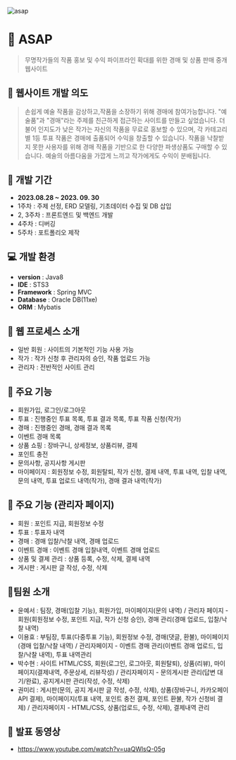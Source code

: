 ![asap](https://github.com/mirikwon427/ASAP/assets/149026894/33ca8b05-6f9a-4c02-b92e-d00848553eb2)

# 📌 ASAP 
> 무명작가들의 작품 홍보 및 수익 파이프라인 확대를 위한 경매 및 상품 판매 중개 웹사이트

## 📌 웹사이트 개발 의도
> 손쉽게 예술 작품을 감상하고,작품을 소장하기 위해 경매에 참여가능합니다. "예술품"과 "경매"라는 주제를 친근하게 접근하는 사이트를 만들고 싶었습니다. 더불어 인지도가 낮은 작가는 자신의 작품을 무료로 홍보할 수 있으며, 각 카테고리 별 1등 투표 작품은 경매에 출품되어 수익을 창출할 수 있습니다. 작품을 낙찰받지 못한 사용자를 위해 경매 작품을 기반으로 한 다양한 파생상품도 구매할 수 있습니다. 예술의 아름다움을 가깝게 느끼고 작가에게도 수익이 분배됩니다.

## 📆 개발 기간
- **2023.08.28 ~ 2023. 09. 30**
- 1주차 : 주제 선정, ERD 모델링, 기초데이터 수집 및 DB 삽입
- 2, 3주차 : 프론트엔드 및 백엔드 개발
- 4주차 : 디버깅
- 5주차 : 포트폴리오 제작

## 💻 개발 환경
- **version** : Java8
- **IDE** : STS3
- **Framework** : Spring MVC
- **Database** : Oracle DB(11xe)
- **ORM** : Mybatis

## 💁 웹 프로세스 소개
- 일반 회원 : 사이트의 기본적인 기능 사용 가능
- 작가 : 작가 신청 후 관리자의 승인, 작품 업로드 가능
- 관리자 : 전반적인 사이트 관리

## 📖 주요 기능
- 회원가입, 로그인/로그아웃
- 투표 : 진행중인 투표 목록, 투표 결과 목록, 투표 작품 신청(작가)
- 경매 : 진행중인 경매, 경매 결과 목록
- 이벤트 경매 목록
- 상품 쇼핑 : 장바구니, 상세정보, 상품리뷰, 결제
- 포인트 충전
- 문의사항, 공지사항 게시판
- 마이페이지 : 회원정보 수정, 회원탈퇴, 작가 신청, 결제 내역, 투표 내역, 입찰 내역, 문의 내역, 투표 업로드 내역(작가), 경매 결과 내역(작가)

## 📖 주요 기능 (관리자 페이지)
- 회원 : 포인트 지급, 회원정보 수정
- 투표 : 투표자 내역
- 경매 : 경매 입찰/낙찰 내역, 경매 업로드
- 이벤트 경매 : 이벤트 경매 입찰내역, 이벤트 경매 업로드
- 상품 및 결제 관리 : 상품 등록, 수정, 삭제, 결제 내역
- 게시판 : 게시판 글 작성, 수정, 삭제

## 👫팀원 소개
- 윤예서 : 팀장, 경매(입찰 기능), 회원가입, 마이페이지(문의 내역) / 관리자 페이지 - 회원(회원정보 수정, 포인트 지급, 작가 신청 승인), 경매 관리(경매 업로드, 입찰/낙찰 내역)
- 이용효 : 부팀장, 투표(다중투표 기능), 회원정보 수정, 경매(댓글, 환불), 마이페이지(경매 입찰/낙찰 내역) / 관리자페이지 - 이벤트 경매 관리(이벤트 경매 업로드, 입찰/낙찰 내역), 투표 내역관리
- 박수현 : 사이트 HTML/CSS, 회원(로그인, 로그아웃, 회원탈퇴), 상품(리뷰), 마이페이지(결제내역, 주문상세, 리뷰작성) / 관리자페이지 - 문의게시판 관리(답변 대기/완료), 공지게시판 관리(작성, 수정, 삭제)
- 권미리 : 게시판(문의, 공지 게시판 글 작성, 수정, 삭제), 상품(장바구니, 카카오페이API 결제), 마이페이지(투표 내역, 포인트 충전 결제, 포인트 환불, 작가 신청비 결제) / 관리자페이지 - HTML/CSS, 상품(업로드, 수정, 삭제), 결제내역 관리

## 📆 발표 동영상
- https://www.youtube.com/watch?v=uaQWlsQ-05g
